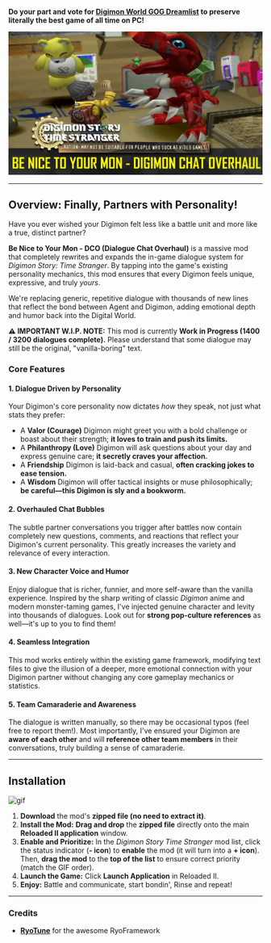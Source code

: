 **Do your part and vote for [Digimon World GOG Dreamlist](https://www.gog.com/dreamlist/game/digimon-world-1999) to preserve literally the best game of all time on PC!**

![img-1](/img/Banner.png)

-----

## **Overview: Finally, Partners with Personality!**

Have you ever wished your Digimon felt less like a battle unit and more like a true, distinct partner?

**Be Nice to Your Mon - DCO (Dialogue Chat Overhaul)** is a massive mod that completely rewrites and expands the in-game dialogue system for *Digimon Story: Time Stranger*. By tapping into the game's existing personality mechanics, this mod ensures that every Digimon feels unique, expressive, and truly *yours*.

We're replacing generic, repetitive dialogue with thousands of new lines that reflect the bond between Agent and Digimon, adding emotional depth and humor back into the Digital World.

**⚠️ IMPORTANT W.I.P. NOTE:** This mod is currently **Work in Progress (1400 / 3200 dialogues complete).** Please understand that some dialogue may still be the original, "vanilla-boring" text.

### **Core Features**

#### **1. Dialogue Driven by Personality**
Your Digimon's core personality now dictates *how* they speak, not just what stats they prefer:

* A **Valor (Courage)** Digimon might greet you with a bold challenge or boast about their strength; **it loves to train and push its limits.**
* A **Philanthropy (Love)** Digimon will ask questions about your day and express genuine care; **it secretly craves your affection.**
* A **Friendship** Digimon is laid-back and casual, **often cracking jokes to ease tension.**
* A **Wisdom** Digimon will offer tactical insights or muse philosophically; **be careful—this Digimon is sly and a bookworm.**

#### **2. Overhauled Chat Bubbles**
The subtle partner conversations you trigger after battles now contain completely new questions, comments, and reactions that reflect your Digimon's current personality. This greatly increases the variety and relevance of every interaction.

#### **3. New Character Voice and Humor**
Enjoy dialogue that is richer, funnier, and more self-aware than the vanilla experience. Inspired by the sharp writing of classic *Digimon* anime and modern monster-taming games, I've injected genuine character and levity into thousands of dialogues. Look out for **strong pop-culture references** as well—it's up to you to find them!

#### **4. Seamless Integration**
This mod works entirely within the existing game framework, modifying text files to give the illusion of a deeper, more emotional connection with your Digimon partner without changing any core gameplay mechanics or statistics.

#### **5. Team Camaraderie and Awareness**
The dialogue is written manually, so there may be occasional typos (feel free to report them!). Most importantly, I've ensured your Digimon are **aware of each other** and will **reference other team members** in their conversations, truly building a sense of camaraderie.

---

## **Installation**

![gif](/img/Installation.gif)

1.  **Download** the mod's **zipped file (no need to extract it)**.
2.  **Install the Mod:** **Drag and drop** the **zipped file** directly onto the main **Reloaded II application** window.
3.  **Enable and Prioritize:** In the *Digimon Story Time Stranger* mod list, click the status indicator (**- icon**) to **enable** the mod (it will turn into a **+ icon**). Then, **drag the mod** to the **top of the list** to ensure correct priority (match the GIF order).
4.  **Launch the Game:** Click **Launch Application** in Reloaded II.
5.  **Enjoy:** Battle and communicate, start bondin', Rinse and repeat!

-----

### **Credits**

* **[RyoTune](https://gamebanana.com/members/2986979)** for the awesome RyoFramework